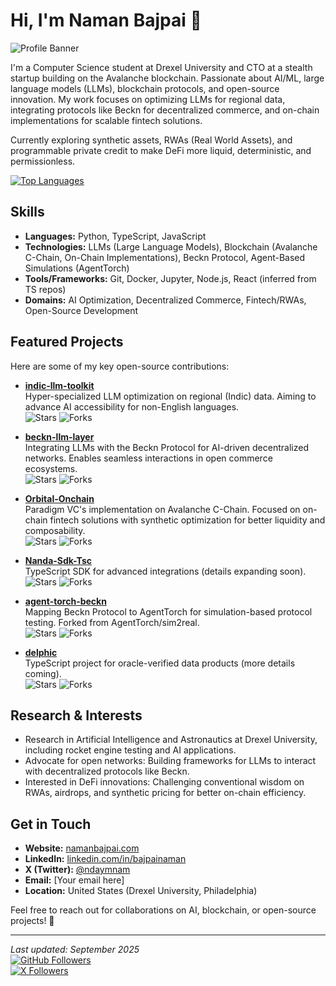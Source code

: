 # Hi, I'm Naman Bajpai 👋

![Profile Banner](https://via.placeholder.com/1280x300?text=Naman+Bajpai+Banner) <!-- Replace with your actual banner image URL -->

I'm a Computer Science student at Drexel University and CTO at a stealth startup building on the Avalanche blockchain. Passionate about AI/ML, large language models (LLMs), blockchain protocols, and open-source innovation. My work focuses on optimizing LLMs for regional data, integrating protocols like Beckn for decentralized commerce, and on-chain implementations for scalable fintech solutions.

Currently exploring synthetic assets, RWAs (Real World Assets), and programmable private credit to make DeFi more liquid, deterministic, and permissionless.


[![Top Languages](https://github-readme-stats.vercel.app/api/top-langs/?username=bajpainaman&layout=compact&theme=radical)](https://github.com/bajpainaman)

## Skills
- **Languages:** Python, TypeScript, JavaScript
- **Technologies:** LLMs (Large Language Models), Blockchain (Avalanche C-Chain, On-Chain Implementations), Beckn Protocol, Agent-Based Simulations (AgentTorch)
- **Tools/Frameworks:** Git, Docker, Jupyter, Node.js, React (inferred from TS repos)
- **Domains:** AI Optimization, Decentralized Commerce, Fintech/RWAs, Open-Source Development

## Featured Projects
Here are some of my key open-source contributions:

- **[indic-llm-toolkit](https://github.com/bajpainaman/indic-llm-toolkit)**  
  Hyper-specialized LLM optimization on regional (Indic) data. Aiming to advance AI accessibility for non-English languages.  
  ![Stars](https://img.shields.io/github/stars/bajpainaman/indic-llm-toolkit?style=flat-square) ![Forks](https://img.shields.io/github/forks/bajpainaman/indic-llm-toolkit?style=flat-square)

- **[beckn-llm-layer](https://github.com/bajpainaman/beckn-llm-layer)**  
  Integrating LLMs with the Beckn Protocol for AI-driven decentralized networks. Enables seamless interactions in open commerce ecosystems.  
  ![Stars](https://img.shields.io/github/stars/bajpainaman/beckn-llm-layer?style=flat-square) ![Forks](https://img.shields.io/github/forks/bajpainaman/beckn-llm-layer?style=flat-square)

- **[Orbital-Onchain](https://github.com/bajpainaman/Orbital-Onchain)**  
  Paradigm VC's implementation on Avalanche C-Chain. Focused on on-chain fintech solutions with synthetic optimization for better liquidity and composability.  
  ![Stars](https://img.shields.io/github/stars/bajpainaman/Orbital-Onchain?style=flat-square) ![Forks](https://img.shields.io/github/forks/bajpainaman/Orbital-Onchain?style=flat-square)

- **[Nanda-Sdk-Tsc](https://github.com/bajpainaman/Nanda-Sdk-Tsc)**  
  TypeScript SDK for advanced integrations (details expanding soon).  
  ![Stars](https://img.shields.io/github/stars/bajpainaman/Nanda-Sdk-Tsc?style=flat-square) ![Forks](https://img.shields.io/github/forks/bajpainaman/Nanda-Sdk-Tsc?style=flat-square)

- **[agent-torch-beckn](https://github.com/bajpainaman/agent-torch-beckn)**  
  Mapping Beckn Protocol to AgentTorch for simulation-based protocol testing. Forked from AgentTorch/sim2real.  
  ![Stars](https://img.shields.io/github/stars/bajpainaman/agent-torch-beckn?style=flat-square) ![Forks](https://img.shields.io/github/forks/bajpainaman/agent-torch-beckn?style=flat-square)

- **[delphic](https://github.com/bajpainaman/delphic)**  
  TypeScript project for oracle-verified data products (more details coming).  
  ![Stars](https://img.shields.io/github/stars/bajpainaman/delphic?style=flat-square) ![Forks](https://img.shields.io/github/forks/bajpainaman/delphic?style=flat-square)

## Research & Interests
- Research in Artificial Intelligence and Astronautics at Drexel University, including rocket engine testing and AI applications.
- Advocate for open networks: Building frameworks for LLMs to interact with decentralized protocols like Beckn.
- Interested in DeFi innovations: Challenging conventional wisdom on RWAs, airdrops, and synthetic pricing for better on-chain efficiency.

## Get in Touch
- **Website:** [namanbajpai.com](https://namanbajpai.com)
- **LinkedIn:** [linkedin.com/in/bajpainaman](https://www.linkedin.com/in/bajpainaman)
- **X (Twitter):** [@ndaymnam](https://x.com/ndaymnam)
- **Email:** [Your email here] <!-- Add your professional email -->
- **Location:** United States (Drexel University, Philadelphia)

Feel free to reach out for collaborations on AI, blockchain, or open-source projects! 🚀

---

*Last updated: September 2025*  
[![GitHub Followers](https://img.shields.io/github/followers/bajpainaman?style=social)](https://github.com/bajpainaman)  
[![X Followers](https://img.shields.io/twitter/follow/ndaymnam?style=social)](https://x.com/ndaymnam)
